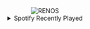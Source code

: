 <div align="center">
<picture>
    <source media="(prefers-color-scheme: dark)" srcset="https://i.ibb.co/M6pbSNN/output-gif.gif">
    <source media="(prefers-color-scheme: light)" srcset="https://i.ibb.co/M6pbSNN/output-gif.gif">
    <img alt="RENOS" src="https://i.ibb.co/M6pbSNN/output-gif.gif">
</picture>
<details>
<summary>Spotify Recently Played</summary>
<img src="https://spotify-recently-played-readme.vercel.app/api?user=31d6d6zerc5ct6kck32na2ozsqf4&unique=1&width=400" alt="Spotify" />
</details>
</div>

<!-- Image deletion URL: https://ibb.co/RyP1bHH/dd84aa90c054b8d4288d9c494e2c66cd -->